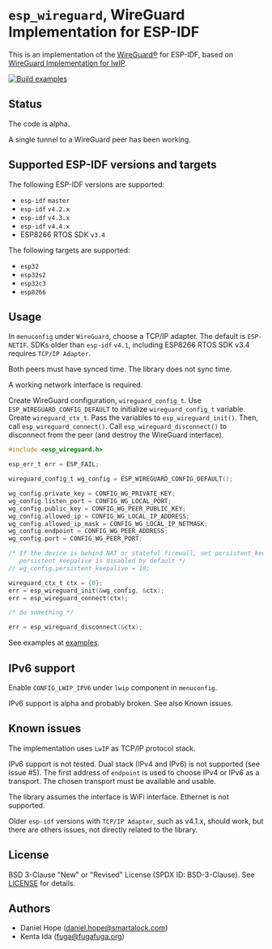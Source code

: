 # `esp_wireguard`, WireGuard Implementation for ESP-IDF

This is an implementation of the [WireGuard&reg;](https://www.wireguard.com/)
for ESP-IDF, based on
[WireGuard Implementation for lwIP](https://github.com/smartalock/wireguard-lwip).

[![Build examples](https://github.com/trombik/esp_wireguard/actions/workflows/build.yml/badge.svg)](https://github.com/trombik/esp_wireguard/actions/workflows/build.yml)

## Status

The code is alpha.

A single tunnel to a WireGuard peer has been working.

## Supported ESP-IDF versions and targets

The following ESP-IDF versions are supported:

* `esp-idf` `master`
* `esp-idf` `v4.2.x`
* `esp-idf` `v4.3.x`
* `esp-idf` `v4.4.x`
* ESP8266 RTOS SDK `v3.4`

The following targets are supported:

* `esp32`
* `esp32s2`
* `esp32c3`
* `esp8266`

## Usage

In `menuconfig` under `WireGuard`, choose a TCP/IP adapter. The default is
`ESP-NETIF`. SDKs older than `esp-idf` `v4.1`, including ESP8266 RTOS SDK v3.4
requires `TCP/IP Adapter`.

Both peers must have synced time. The library does not sync time.

A working network interface is required.

Create WireGuard configuration, `wireguard_config_t`. Use
`ESP_WIREGUARD_CONFIG_DEFAULT` to initialize `wireguard_config_t` variable.
Create `wireguard_ctx_t`.  Pass the variables to `esp_wireguard_init()`. Then,
call `esp_wireguard_connect()`. Call `esp_wireguard_disconnect()` to
disconnect from the peer (and destroy the WireGuard interface).

```c
#include <esp_wireguard.h>

esp_err_t err = ESP_FAIL;

wireguard_config_t wg_config = ESP_WIREGUARD_CONFIG_DEFAULT();

wg_config.private_key = CONFIG_WG_PRIVATE_KEY;
wg_config.listen_port = CONFIG_WG_LOCAL_PORT;
wg_config.public_key = CONFIG_WG_PEER_PUBLIC_KEY;
wg_config.allowed_ip = CONFIG_WG_LOCAL_IP_ADDRESS;
wg_config.allowed_ip_mask = CONFIG_WG_LOCAL_IP_NETMASK;
wg_config.endpoint = CONFIG_WG_PEER_ADDRESS;
wg_config.port = CONFIG_WG_PEER_PORT;

/* If the device is behind NAT or stateful firewall, set persistent_keepalive.
   persistent_keepalive is disabled by default */
// wg_config.persistent_keepalive = 10;

wireguard_ctx_t ctx = {0};
err = esp_wireguard_init(&wg_config, &ctx);
err = esp_wireguard_connect(ctx);

/* do something */

err = esp_wireguard_disconnect(&ctx);
```

See examples at [examples](examples).

## IPv6 support

Enable `CONFIG_LWIP_IPV6` under `lwip` component in `menuconfig`.

IPv6 support is alpha and probably broken. See also Known issues.

## Known issues

The implementation uses `LwIP` as TCP/IP protocol stack.

IPv6 support is not tested.  Dual stack (IPv4 and IPv6) is not supported (see
Issue #5). The first address of `endpoint` is used to choose IPv4 or IPv6 as a
transport. The chosen transport must be available and usable.

The library assumes the interface is WiFi interface. Ethernet is not
supported.

Older `esp-idf` versions with `TCP/IP Adapter`, such as v4.1.x, should work,
but there are others issues, not directly related to the library.

## License

BSD 3-Clause "New" or "Revised" License (SPDX ID: BSD-3-Clause).
See [LICENSE](LICENSE) for details.

## Authors

* Daniel Hope (daniel.hope@smartalock.com)
* Kenta Ida (fuga@fugafuga.org)
